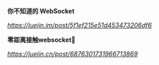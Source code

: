**你不知道的 WebSocket**

*https://juejin.im/post/5f1ef215e51d453473206df6*



**零距离接触websocket🚀**

*https://juejin.cn/post/6876301731966713869*